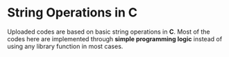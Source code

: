 # String Operations in C
Uploaded codes are based on basic string operations in <strong>C</strong>. Most of the codes here are implemented through <strong>simple programming logic</strong> instead of using any library function in most cases.
